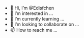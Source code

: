 - 👋 Hi, I’m @Edisfchen
- 👀 I’m interested in ...
- 🌱 I’m currently learning ...
- 💞️ I’m looking to collaborate on ...
- 📫 How to reach me ...

<!---
Edisfchen/Edisfchen is a ✨ special ✨ repository because its `README.md` (this file) appears on your GitHub profile.
You can click the Preview link to take a look at your changes.
--->

